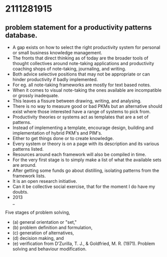 # 2111281915
## problem statement for a productivity patterns database. 

* A gap exists on how to select the right productivity system for personal or small business knowledge management.
* The fronts that direct thinking as of today are the broader tools of thought collectives around note-taking applications and productivity coaching shops of note-taking, journaling, and writing.
* Both advice selective positions that may not be appropriate or can hinder productivity if badly implemented.
* For eg. all note-taking frameworks are mostly for text based notes.
* When it comes to visual note-taking the ones available are incompatible or grossly inadequate.
* This leaves a fissure between drawing, writing, and analysing. 
* There is no way to measure good or bad PKMs but an alternative should exist where those interested have a range of systems to pick from.
* Productivity theories or systems act as templates that are a set of patterns.
* Instead of implementing a template, encourage design, building and implementation of hybrid PKM's and PIM's.
* Either to get things done or to create knowledge.
* Every system or theory is on a page with its description and its various patterns listed.
* Resources around each framework will also be compiled in time. 
* For the very first stage is to simply make a list of what the available sets are around.
* After getting some funds go about distilling, isolating patterns from the framework lists. 
* It is an open research initiative.
* Can it be collective social exercise, that for the moment I do have my doubts.
* 2013 <br>
_

Five stages of problem solving, 
* (a) general orientation or "set," 
* (b) problem definition and formulation, 
* (c) generation of alternatives, 
* (d) decision making, and 
* (e) verification from D’Zurilla, T. J., & Goldfried, M. R. (1971). Problem solving and behaviour modification.
